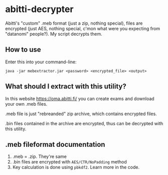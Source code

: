 # abitti-decrypter
Abitti's "custom" .meb format (just a zip, nothing special), files are encrypted (just AES, nothing special, c'mon what were you expecting from "datanomi" people?). My script decrypts them.

## How to use
Enter this into your command-line:

 `java -jar mebextractor.jar <password> <encrypted_file> <output>`
 
 ## What should I extract with this utility?
 In this website https://oma.abitti.fi/ you can create exams and download your own .meb files.
 
 .meb file is just "rebreanded" zip archive, which contains encrypted files.
 
 .bin files contained in the archive are encrypted, thus can be decrypted with this utility.
 
 ## .meb fileformat documentation
 1. .meb = .zip. They're same
 2. .bin files are encrypted with `AES/CTR/NoPadding` method
 3. Key calculation is done using `pbkdf2`. Learn more in the code.
